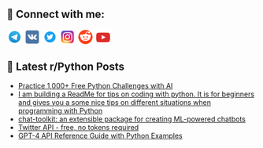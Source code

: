 ## 🔎 Connect with me:
[<img src="https://github.com/bullbesh/bullbesh/blob/main/images/Telegram.png" width="32" height="32" />](https://t.me/bullbesh)
[<img src="https://github.com/bullbesh/bullbesh/blob/main/images/VK.png" width="32" height="32" />](https://vk.com/bullbesh)
[<img src="https://github.com/bullbesh/bullbesh/blob/main/images/Twitter.png" width="32" height="32" />](https://twitter.com/bullbesh1)
[<img src="https://github.com/bullbesh/bullbesh/blob/main/images/Instagram.png" width="32" height="32" />](https://www.instagram.com/bullbesh)
[<img src="https://github.com/bullbesh/bullbesh/blob/main/images/Reddit.png" width="32" height="32" />](https://www.reddit.com/user/bullbesh)
[<img src="https://github.com/bullbesh/bullbesh/blob/main/images/YouTube.png" width="32" height="32" />](https://www.youtube.com/channel/UCtfjRs6uzgq5mfm8S06WTcg)

## 📕 Latest r/Python Posts
<!-- BLOG-POST-LIST:START -->
- [Practice 1,000+ Free Python Challenges with AI](https://www.reddit.com/r/Python/comments/11xo6m1/practice_1000_free_python_challenges_with_ai/)
- [I am building a ReadMe for tips on coding with python. It is for beginners and gives you a some nice tips on different situations when programming with Python](https://www.reddit.com/r/Python/comments/11xmn0j/i_am_building_a_readme_for_tips_on_coding_with/)
- [chat-toolkit: an extensible package for creating ML-powered chatbots](https://www.reddit.com/r/Python/comments/11xm82u/chattoolkit_an_extensible_package_for_creating/)
- [Twitter API - free, no tokens required](https://www.reddit.com/r/Python/comments/11xlw5k/twitter_api_free_no_tokens_required/)
- [GPT-4 API Reference Guide with Python Examples](https://www.reddit.com/r/Python/comments/11xlrka/gpt4_api_reference_guide_with_python_examples/)
<!-- BLOG-POST-LIST:END -->
